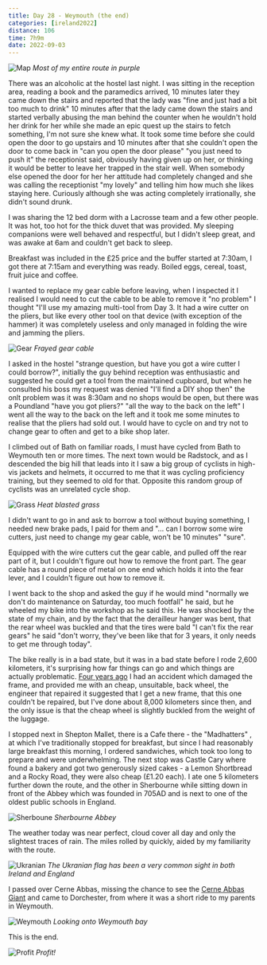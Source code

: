 ```yaml
--- 
title: Day 28 - Weymouth (the end)
categories: [ireland2022]
distance: 106
time: 7h9m
date: 2022-09-03
---
```


![Map](/images/ireland2022/20220903_map.jpg) 
*Most of my entire route in purple*

There was an alcoholic at the hostel last night. I was sitting in the
reception area, reading a book and the paramedics arrived, 10 minutes later
they came down the stairs and reported that the lady was "fine and just had a
bit too much to drink" 10 minutes after that the lady came down the stairs
and started verbally abusing the man behind the counter when he wouldn't hold
her drink for her while she made an epic quest up the stairs to fetch
something, I'm not sure she knew what. It took some time before she could open
the door to go upstairs and 10 minutes after that she couldn't open the door
to come back in "can you open the door please" "you just need to push it" the
receptionist said, obviously having given up on her, or thinking it would be
better to leave her trapped in the stair well. When somebody else opened the
door for her her attitude had completely changed and she was calling the
receptionist "my lovely" and telling him how much she likes staying here.
Curiously although she was acting completely irrationally, she didn't sound
drunk.

I was sharing the 12 bed dorm with a Lacrosse team and a few other people. It
was hot, too hot for the thick duvet that was provided. My sleeping companions
were well behaved and respectful, but I didn't sleep great, and was awake at
6am and couldn't get back to sleep.

Breakfast was included in the £25 price and the buffer started at 7:30am, I
got there at 7:15am and everything was ready. Boiled eggs, cereal, toast,
fruit juice and coffee.

I wanted to replace my gear cable before leaving, when I inspected it I
realised I would need to cut the cable to be able to remove it "no problem" I
thought "I'll use my amazing multi-tool from Day 3. It had a wire cutter on
the pliers, but like every other tool on that device (with exception of the
hammer) it was completely useless and only managed in folding the wire and
jamming the pliers. 

![Gear](/images/ireland2022/20220903_1.jpg) 
*Frayed gear cable*

I asked in the hostel "strange question, but have you got a wire cutter I
could borrow?", initially the guy behind reception was enthusiastic and
suggested he could get a tool from the maintained cupboard, but when he
consulted his boss my request was denied "I'll find a DIY shop then" the onlt
problem was it was 8:30am and no shops would be open, but there was a
Poundland "have you got pliers?" "all the way to the back on the left" I went
all the way to the back on the left and it took me some minutes to realise
that the pliers had sold out. I would have to cycle on and try not to change
gear to often and get to a bike shop later.

I climbed out of Bath on familiar roads, I must have cycled from Bath to
Weymouth ten or more times. The next town would be Radstock, and as I
descended the big hill that leads into it I saw a big group of cyclists in
high-vis jackets and helmets, it occurred to me that it was cycling
proficiency training, but they seemed to old for that. Opposite this random
group of cyclists was an unrelated cycle shop.

![Grass](/images/ireland2022/20220903_2.jpg) 
*Heat blasted grass*

I didn't want to go in and ask to borrow a tool without buying something, I
needed new brake pads, I paid for them and "... can I borrow some wire cutters,
just need to change my gear cable, won't be 10 minutes" "sure".

Equipped with the wire cutters cut the gear cable, and pulled off the rear
part of it, but I couldn't figure out how to remove the front part. The gear
cable has a round piece of metal on one end which holds it into the fear
lever, and I couldn't figure out how to remove it. 

I went back to the shop and asked the guy if he would mind "normally we don't
do maintenance on Saturday, too much footfall" he said, but he wheeled my bike
into the workshop as he said this. He was shocked by the state of my chain,
and by the fact that the derailleur hanger was bent, that the rear wheel was
buckled and that the tires were bald "I can't fix the rear gears" he said
"don't worry, they've been like that for 3 years, it only needs to get me
through today".

The bike really is in a bad state, but it was in a bad state before I rode
2,600 kilometers, it's surprising how far things can go and which things are
actually problematic. [Four years
ago](https://www.dantleech.com/blog/2018/07/16/skjeberg-tanumshede/) I had an
accident which damaged the frame, and provided me with an cheap, unsuitable,
back wheel, the engineer that repaired it suggested that I get a new frame,
that this one couldn't be repaired, but I've done about 8,000 kilometers since
then, and the only issue is that the cheap wheel is slightly buckled from the
weight of the luggage.

I stopped next in Shepton Mallet, there is a Cafe there - the "Madhatters"
, at which I've traditionally stopped for breakfast, but since I had
reasonably large breakfast this morning, I ordered sandwiches, which took too
long to prepare and were underwhelming. The next stop was Castle Cary where
found a bakery and got two generously sized cakes - a Lemon Shortbread and a
Rocky Road, they were also cheap (£1.20 each). I ate one 5 kilometers further
down the route, and the other in Sherbourne while sitting down in front of the
Abbey which was founded in 705AD and is next to one of the oldest public schools
in England.

![Sherboune](/images/ireland2022/20220903_3.jpg) 
*Sherbourne Abbey*

The weather today was near perfect, cloud cover all day and only the slightest
traces of rain. The miles rolled by quickly, aided by my familiarity with the
route.

![Ukranian](/images/ireland2022/20220903_4.jpg) 
*The Ukranian flag has been a very common sight in both Ireland and England*

I passed over Cerne Abbas, missing the chance to see the [Cerne Abbas
Giant](https://en.wikipedia.org/wiki/Cerne_Abbas_Giant) and came to
Dorchester, from where it was a short ride to my parents in Weymouth.

![Weymouth](/images/ireland2022/20220903_5.jpg) 
*Looking onto Weymouth bay*

This is the end.

![Profit](/images/ireland2022/20220903_6.jpg) 
*Profit!*
